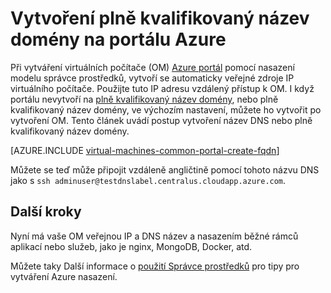 <properties
   pageTitle="Vytvoření plně kvalifikovaný název domény pro virtuálního počítače Azure portálu | Microsoft Azure"
   description="Naučte se vytvářet plně kvalifikovaný název domény nebo plně kvalifikovaný název domény pro odpovědi zdroje na základě virtuálního počítače na portálu Azure."
   services="virtual-machines-linux"
   documentationCenter=""
   authors="iainfoulds"
   manager="timlt"
   editor="tysonn"
   tags="azure-resource-manager"/>

<tags
   ms.service="virtual-machines-linux"
   ms.devlang="na"
   ms.topic="article"
   ms.tgt_pltfrm="vm-linux"
   ms.workload="infrastructure-services"
   ms.date="08/23/2016"
   ms.author="iainfou"/>

# <a name="create-a-fully-qualified-domain-name-in-the-azure-portal"></a>Vytvoření plně kvalifikovaný název domény na portálu Azure
Při vytváření virtuálních počítače (OM) [Azure portál](https://portal.azure.com) pomocí nasazení modelu správce prostředků, vytvoří se automaticky veřejné zdroje IP virtuálního počítače. Použijte tuto IP adresu vzdálený přístup k OM. I když portálu nevytvoří na [plně kvalifikovaný název domény](https://en.wikipedia.org/wiki/Fully_qualified_domain_name), nebo plně kvalifikovaný název domény, ve výchozím nastavení, můžete ho vytvořit po vytvoření OM. Tento článek uvádí postup vytvoření název DNS nebo plně kvalifikovaný název domény.

[AZURE.INCLUDE [virtual-machines-common-portal-create-fqdn](../../includes/virtual-machines-common-portal-create-fqdn.md)]

Můžete se teď může připojit vzdáleně angličtině pomocí tohoto názvu DNS jako s `ssh adminuser@testdnslabel.centralus.cloudapp.azure.com`.

## <a name="next-steps"></a>Další kroky
Nyní má vaše OM veřejnou IP a DNS název a nasazením běžné rámců aplikací nebo služeb, jako je nginx, MongoDB, Docker, atd.

Můžete taky Další informace o [použití Správce prostředků](../azure-resource-manager/resource-group-overview.md) pro tipy pro vytváření Azure nasazení.